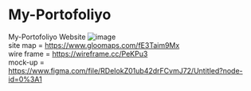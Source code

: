 # My-Portofoliyo<br>
My-Portofoliyo Website
![image](https://user-images.githubusercontent.com/101160353/181179323-4a6cc38a-fb96-4dbd-b7f4-26d8d6a42f2a.png)
<br>
site map = https://www.gloomaps.com/fE3Taim9Mx <br>
wire frame = https://wireframe.cc/PeKPu3<br>
mock-up = https://www.figma.com/file/RDeIokZ01ub42drFCvmJ72/Untitled?node-id=0%3A1
